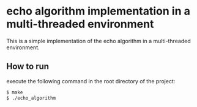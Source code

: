 # echo algorithm implementation in a multi-threaded environment

This is a simple implementation of the echo algorithm in a multi-threaded environment.

## How to run

execute the following command in the root directory of the project:

```bash
$ make
$ ./echo_algorithm
```